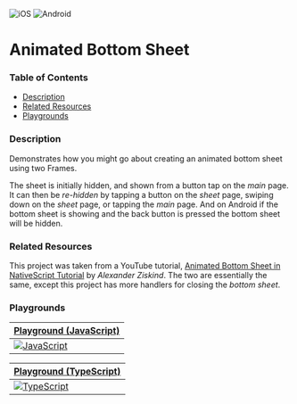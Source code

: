 [JavaScript]: https://img.shields.io/badge/JavaScript-%E2%9C%93-F7DF1E.svg?logo=JavaScript&logoColor=F7DF1E&labelColor=000000
[TypeScript]: https://img.shields.io/badge/TypeScript-%E2%9C%93-007ACC.svg?logo=TypeScript&logoColor=007ACC&labelColor=000000
[Vue]: https://img.shields.io/badge/Vue.js-%E2%9C%93-4FC08D.svg?logo=Vue.js&logoColor=4FC08D&labelColor=000000
[Angular]: https://img.shields.io/badge/Angular-%E2%9C%93-DD0031.svg?logo=Angular&logoColor=DD0031&labelColor=000000
[iOS]: https://img.shields.io/badge/apple-%E2%9C%93-949393.svg?logo=apple&logoColor=white
[Android]: https://img.shields.io/badge/android-%E2%9C%93-949393.svg?logo=android&logoColor=white


<!-- Update the Playground links below that match your language implementation. -->
[Playground (JavaScript)]: https://play.nativescript.org/?template=play-js&id=AxkpXa&v=3
[Playground (TypeScript)]: https://play.nativescript.org/?template=play-tsc&id=9tAzM4&v=2
[Playground (Vue)]: https:play.nativescript.org/
[Playground (Angular)]: https://play.nativescript.org/


<!-- Uncomments the below platform image tags that this project supports. -->
![iOS]
![Android]


<!-- Replace with the name of this project. Should match the folder name. -->
# Animated Bottom Sheet


### Table of Contents
  * [Description](#description)
  * [Related Resources](#related-resources)
  * [Playgrounds](#playgrounds)


### Description
Demonstrates how you might go about creating an animated bottom sheet using two Frames.

The sheet is initially hidden, and shown from a button tap on the _main_ page. It can then be _re-hidden_ by tapping a button on the _sheet_ page, swiping down on the _sheet_ page, or tapping the _main_ page. And on Android if the bottom sheet is showing and the back button is pressed the bottom sheet will be hidden.


### Related Resources
This project was taken from a YouTube tutorial, [Animated Bottom Sheet in NativeScript Tutorial](https://www.youtube.com/watch?v=SeTol800wFQ&t=917s) by _Alexander Ziskind_. The two are essentially the same, except this project has more handlers for closing the _bottom sheet_.


### Playgrounds
<!-- Uncomment the table(s) bellow that match your implementation. -->

| [Playground (JavaScript)] |
| --- |
| [![JavaScript]][Playground (JavaScript)] |


| [Playground (TypeScript)] |
| --- |
| [![TypeScript]][Playground (TypeScript)] |


<!--
| [Playground (Angular)] |
| --- |
| [![Angular]][Playground (Angular)] |
-->

<!--
| [Playground (Vue)] |
| --- |
| [![Vue]][Playground (Vue)] |
-->
